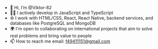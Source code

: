 - 👋 Hi, I’m @Viktor-82
- 👨‍💻 I actively develop in JavaScript and TypeScript
- ⚙️ I work with HTML/CSS, React, React Native, backend services, and databases like PostgreSQL and MongoDB
- 🌍 I'm open to collaborating on international projects that aim to solve real problems and bring value to people
- 📫 How to reach me email: f49411151@gmail.com

<!---
Viktor-82/Viktor-82 is a ✨ special ✨ repository because its `README.md` (this file) appears on your GitHub profile.
You can click the Preview link to take a look at your changes.
--->
